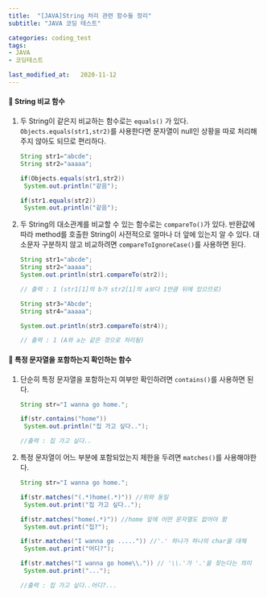 ```yaml
---
title:  "[JAVA]String 처리 관련 함수들 정리"
subtitle: "JAVA 코딩 테스트"

categories: coding_test
tags:
- JAVA
- 코딩테스트

last_modified_at:   2020-11-12
---
```


#### 📝 String 비교 함수

1. 두 String이 같은지 비교하는 함수로는 `equals()` 가 있다.  `Objects.equals(str1,str2)`를 사용한다면 문자열이 null인 상황을 따로 처리해주지 않아도 되므로 편리하다.

   ```java
   String str1="abcde";
   String str2="aaaaa";

   if(Objects.equals(str1,str2))
   	System.out.println("같음");

   if(str1.equals(str2))
   	System.out.println("같음");
   ```
2. 두 String의 대소관계를 비교할 수 있는 함수로는 `compareTo()`가 있다.
   반환값에 따라 method를 호출한 String이 사전적으로 얼마나 더 앞에 있는지 알 수 있다. 대소문자 구분하지 않고 비교하려면 `compareToIgnoreCase()`를 사용하면 된다.

   ```java
   String str1="abcde";
   String str2="aaaaa";
   System.out.println(str1.compareTo(str2));

   // 출력 : 1 (str1[1]의 b가 str2[1]의 a보다 1만큼 뒤에 있으므로)

   String str3="Abcde";
   String str4="aaaaa";

   System.out.println(str3.compareTo(str4));

   // 출력 : 1 (A와 a는 같은 것으로 처리됨)
   ```

  

#### 📝 특정 문자열을 포함하는지 확인하는 함수

1. 단순히 특정 문자열을 포함하는지 여부만 확인하려면 `contains()`를 사용하면 된다.

   ```java
   String str="I wanna go home.";

   if(str.contains("home"))
   	System.out.println("집 가고 싶다..");

   //출력 : 집 가고 싶다..
   ```
2. 특정 문자열이 어느 부분에 포함되었는지 제한을 두려면 `matches()`를 사용해야한다.

   ```java
   String str="I wanna go home.";

   if(str.matches("(.*)home(.*)")) //위와 동일
   	System.out.print("집 가고 싶다..");

   if(str.matches("home(.*)")) //home 앞에 어떤 문자열도 없어야 함
   	System.out.print("집?");

   if(str.matches("I wanna go .....")) //'.' 하나가 하나의 char을 대체
   	System.out.print("어디?");

   if(str.matches("I wanna go home\\.")) // '\\.'가 '.'을 찾는다는 의미
   	System.out.print("...");

   //출력 : 집 가고 싶다..어디?...
   ```
